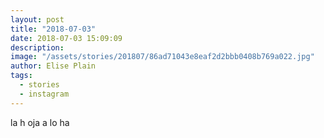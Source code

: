 ```yaml
---
layout: post
title: "2018-07-03"
date: 2018-07-03 15:09:09
description: 
image: "/assets/stories/201807/86ad71043e8eaf2d2bbb0408b769a022.jpg"
author: Elise Plain
tags: 
  - stories
  - instagram
---
```


la h
oja 
a lo
ha
<p></p>
